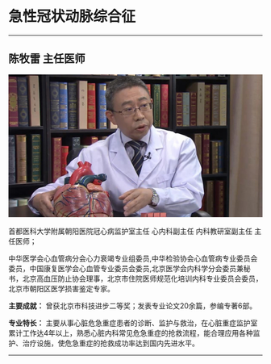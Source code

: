 # 急性冠状动脉综合征

---

## 陈牧雷 主任医师

![1679375602209](image/c06_032/1679375602209.png)

首都医科大学附属朝阳医院冠心病监护室主任 心内科副主任 内科教研室副主任 主任医师；

中华医学会心血管病分会心力衰竭专业组委员,中华检验协会心血管病专业委员会委员，中国康复医学会心血管专业委员会委员,北京医学会内科学分会委员兼秘书，北京高血压防止协会理事，北京市住院医师规范化培训内科专业委员会委员，北京市朝阳区医学损害鉴定专家。


**主要成就：** 曾获北京市科技进步二等奖；发表专业论文20余篇，参编专著6部。


**专业特长：** 主要从事心脏危急重症患者的诊断、监护与救治，在心脏重症监护室累计工作达4年以上，熟悉心脏内科常见危急重症的抢救流程，能合理应用各种监护、治疗设施，使危急重症的抢救成功率达到国内先进水平。

---
